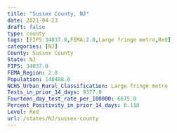 ```yaml
---
title: "Sussex County, NJ"
date: 2021-04-23
draft: false
type: county
tags: [FIPS:34037.0,FEMA:2.0,Large fringe metro,Red]
categories: [NJ]
County: Sussex County
State: NJ
FIPS: 34037.0
FEMA_Region: 2.0
Population: 140488.0
NCHS_Urban_Rural_Classification: Large fringe metro
Tests_in_prior_14_days: 9377.0
Fourteen_day_test_rate_per_100000: 6675.0
Percent_Positivity_in_prior_14_days: 0.118
Level: Red
url: /states/NJ/sussex-county
---
```



